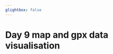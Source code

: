 ```yaml
---
glightbox: false
---
```


# Day 9 map and gpx data visualisation

<style> #map { width: auto; height: 400px; margin: 0;} </style>

<div id="map"></div>

<script> 
var mygpxurl = "/f3/assets/gpx/GPX9.gpx";
</script>

<script src="/f3/javascripts/mygpx.js"> </script>
